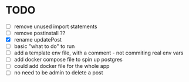 # TODO

- [ ] remove unused import statements
- [ ] remove postinstall ??
- [x] rename updatePost
- [ ] basic "what to do" to run
- [ ] add a template env file, with a comment - not commiting real env vars
- [ ] add docker compose file to spin up postgres
- [ ] could add docker file for the whole app
- [ ] no need to be admin to delete a post
